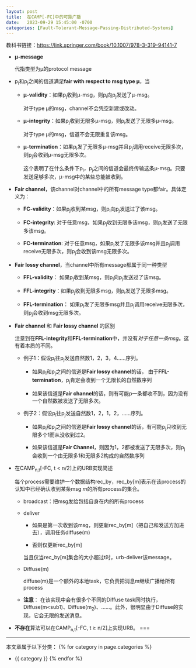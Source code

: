 ```yaml
---
layout: post
title:  在CAMP[-FC]中的可靠广播
date:   2023-09-29 15:45:00 -0700
categories: [Fault-Tolerant-Message-Passing-Distributed-Systems]
---
```


教科书链接：<https://link.springer.com/book/10.1007/978-3-319-94141-7>

+ **μ-message**
  
  代指类型为μ的protocol message

+ p<sub>i</sub>和p<sub>j</sub>之间的信道满足**fair with respect to msg type μ**，当

  + **μ-validity**：如果p<sub>j</sub>收到μ-msg，则p<sub>i</sub>向p<sub>j</sub>发送了μ-msg。

    对于type μ的msg，channel不会凭空新建或改动。
  + **μ-integrity**：如果p<sub>j</sub>收到无限多μ-msg，则p<sub>i</sub>发送了无限多μ-msg。

    对于type μ的msg，信道不会无限重复该msg。
  + **μ-termination**：如果p<sub>i</sub>发了无限多μ-msg并且p<sub>j</sub>调用receive无限多次，则p<sub>j</sub>会收到μ-msg无限多次。

    这个表明了在什么条件下p<sub>i</sub>，p<sub>j</sub>之间的信道会最终传输这条μ-msg。只要发送足够多次，μ-msg中的某些总能被收到。

+ **Fair channel**，该channel对channel中的所有message type都fair。具体定义为：
  
  + **FC-validity**：如果p<sub>j</sub>收到某msg，则p<sub>i</sub>向p<sub>j</sub>发送过了该msg。

  + **FC-integrity**: 对于任意msg，如果p<sub>j</sub>收到无限多该msg，则p<sub>i</sub>发送了无限多该msg。

  + **FC-termination**: 对于任意msg，如果p<sub>i</sub>发了无限多该msg并且p<sub>j</sub>调用receive无限多次，则p<sub>j</sub>会收到该msg无限多次。

+ **Fair lossy channel**，当channel中所有message都属于同一种类型
  
  + **FFL-validity**： 如果p<sub>j</sub>收到某msg，则p<sub>i</sub>向p<sub>j</sub>发送过了该msg。
  
  + **FFL-integrity**：如果p<sub>j</sub>收到无限多msg，则p<sub>i</sub>发送了无限多msg。
  
  + **FFL-termination**： 如果p<sub>i</sub>发了无限多msg并且p<sub>j</sub>调用receive无限多次，则p<sub>j</sub>会收到msg无限多次。

+ **Fair channel** 和 **Fair lossy channel** 的区别

  注意到在**FFL-integrity**和**FFL-termination**中，并没有*对于任意一条msg*。这有着本质的不同。

  + 例子1：假设p<sub>i</sub>往p<sub>j</sub>发送自然数1，2，3，4……序列。

    + 如果p<sub>i</sub>和p<sub>j</sub>之间的信道是**Fair lossy channel**的话，
      由于**FFL-termination**，p<sub>j</sub>肯定会收到一个无限长的自然数序列

    + 如果该信道是**Fair channel**的话，则有可能p<j>一条都收不到，因为没有一个自然数被发送了无限多次。

  + 例子2：假设p<sub>i</sub>往p<sub>j</sub>发送自然数1，2，1，2，……序列。

    + 如果p<sub>i</sub>和p<sub>j</sub>之间的信道是**Fair lossy channel**的话，有可能p<sub>j</sub>只收到无限多个1而从没收到过2。

    + 如果该信道是**Fair Channel**，则因为1，2都被发送了无限多次，则p<sub>j</sub>会收到一个由无限多1和无限多2构成的自然数序列

+ 在CAMP<sub>n,t</sub>[-FC, t &lt; n/2]上的URB实现简述

    每个process需要维护一个数据结构rec_by，rec_by[m]表示在该process的认知中已经确认收到某条msg *m*的所有process的集合。

    + broadcast：把msg发给包括自身在内的所有process

    + deliver

        + 如果是第一次收到该msg，则更新rec_by[m]（把自己和发送方加进去），调用任务diffuse(m)

        + 否则仅更新rec_by[m]

        当且仅当rec_by[m]集合的大小超过t时，urb-deliver该message。

    + Diffuse(m)

        diffuse(m)是一个额外的本地task，它负责把消息m继续广播给所有process

    + **注意**： 在该实现中会有很多个不同的Diffuse task同时执行，Diffuse(m<sub1</sub>)、Diffuse(m<sub>2</sub>)、……。此外，很明显由于Diffuse的实现，它会无限的发送消息。

+ **不存在**算法可以在CAMP<sub>n,t</sub>[-FC, t &ge; n/2]上实现URB。
===



---
本文章属于以下分类：
{% for category in page.categories %}
- {{ category }}
{% endfor %}